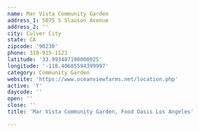 ```yaml
---
name: Mar Vista Community Garden
address_1: 5075 S Slauson Avenue
address_2: ''
city: Culver City
state: CA
zipcode: '90230'
phone: 310-915-1123
latitude: '33.993487198000025'
longitude: '-118.40685594399997'
category: Community Garden
website: 'https://www.oceanviewfarms.net/location.php'
active: 'Y'
daycode: ''
open: ''
close: ''
title: 'Mar Vista Community Garden, Food Oasis Los Angeles'

---
```

